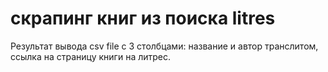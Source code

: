 # скрапинг книг из поиска litres
Результат вывода csv file с 3 столбцами: название и автор транслитом, ссылка на страницу книги на литрес.
